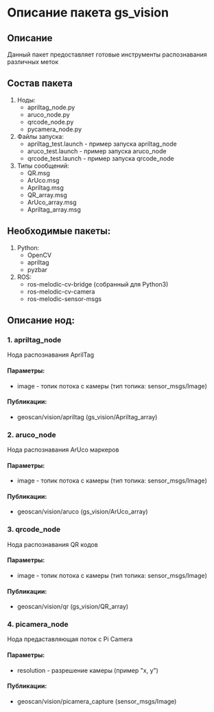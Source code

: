 # Описание пакета gs_vision

## Описание
Данный пакет предоставляет готовые инструменты распознавания различных меток

## Состав пакета
1. Ноды:
    * apriltag_node.py
    * aruco_node.py
    * qrcode_node.py
    * pycamera_node.py
2. Файлы запуска:
    * apriltag_test.launch - пример запуска apriltag_node
    * aruco_test.launch - пример запуска aruco_node
    * qrcode_test.launch - пример запуска qrcode_node
3. Типы сообщений:
    * QR.msg
    * ArUco.msg
    * Apriltag.msg
    * QR_array.msg
    * ArUco_array.msg
    * Apriltag_array.msg

## Необходимые пакеты:
1. Python:
    * OpenCV
    * apriltag
    * pyzbar
2. ROS:
    * ros-melodic-cv-bridge (собранный для Python3)
    * ros-melodic-cv-camera
    * ros-melodic-sensor-msgs

## Описание нод:

### 1. apriltag_node
Нода распознавания AprilTag

#### Параметры:
* image - топик потока с камеры (тип топика: sensor_msgs/Image)

#### Публикации:
* geoscan/vision/apriltag (gs_vision/Apriltag_array)

### 2. aruco_node
Нода распознавания ArUco маркеров

#### Параметры:
* image - топик потока с камеры (тип топика: sensor_msgs/Image)

#### Публикации:
* geoscan/vision/aruco (gs_vision/ArUco_array)

### 3. qrcode_node
Нода распознавания QR кодов

#### Параметры:
* image - топик потока с камеры (тип топика: sensor_msgs/Image)

#### Публикации:
* geoscan/vision/qr (gs_vision/QR_array)

### 4. picamera_node
Нода предаставляющая поток с Pi Camera

#### Параметры:
* resolution - разрешение камеры (пример "x, y") 

#### Публикации:
* geoscan/vision/picamera_capture (sensor_msgs/Image)